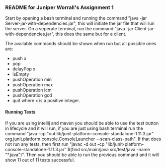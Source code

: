 ### README for Juniper Worrall's Assignment 1
Start by opening a bash terminal and running the command "java -jar Server-jar-with-dependencies.jar", this will initiate the jar file that will run the server.
On a seperate terminal, run the command "java -jar Client-jar-with-dependencies.jar", this does the same but for a client.

The available commands should be shown when run but all possible ones are:
* push x
* pop
* delayPop x
* isEmpty
* pushOperation min
* pushOperation max
* pushOperation lcm
* pushOperation gcd
* quit
where x is a positive integer.

#### Running Tests
If you are using intellij and maven you should be able to use the test button in lifecycle and it will run, if you are just using bash terminal run the command "java -cp "out:lib/junit-platform-console-standalone-1.11.3.jar" \
org.junit.platform.console.ConsoleLauncher --scan-class-path". If that does not run any tests, then first run "javac -d out -cp "lib/junit-platform-console-standalone-1.11.3.jar" \$(find src/main/java src/test/java -name "*.java")". Then you should be able to run the previous command and it will show 11 out of 11 tests successful.
